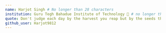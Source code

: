 ```yaml
---
name: Harjot Singh # No longer than 28 characters
institution: Guru Tegh Bahadue Institute of Technology 🚩 # no longer than 58 characters
quote: Don't judge each day by the harvest you reap but by the seeds that you plant. # no longer than 100 characters, avoid using quotes(") to guarantee the format remains the same.
github_user: Harjot9812
---
```

